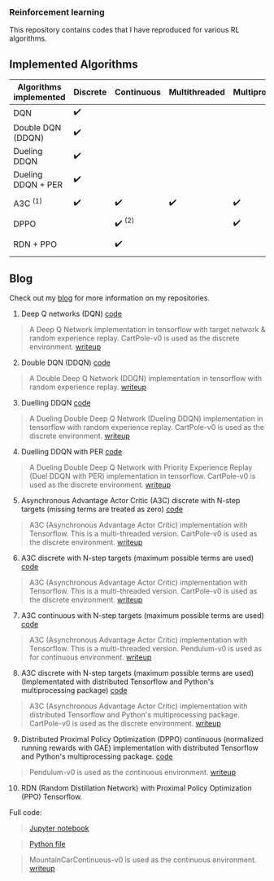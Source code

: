 ### Reinforcement learning

This repository contains codes that I have reproduced for various RL algorithms.

## Implemented Algorithms

| **Algorithms implemented**  | **Discrete**                      | **Continuous**                    | Multithreaded                     | Multiprocess                    | **Tested on**            |
| --------------------------- | --------------------------------- | --------------------------------- |-----------------------------------|---------------------------------|--------------------------|
| DQN                         | :heavy_check_mark:                |                                   |                                   |                                 | CartPole-v0              |
| Double DQN (DDQN)           | :heavy_check_mark:                |                                   |                                   |                                 | CartPole-v0              |
| Dueling DDQN                | :heavy_check_mark:                |                                   |                                   |                                 | CartPole-v0              |
| Dueling DDQN + PER          | :heavy_check_mark:                |                                   |                                   |                                 | CartPole-v0              |
| A3C <sup>(1)</sup>          | :heavy_check_mark:                | :heavy_check_mark:                | :heavy_check_mark:                | :heavy_check_mark:              | CartPole-v0, Pendulum-v0 |
| DPPO                        |                                   | :heavy_check_mark: <sup>(2)</sup> |                                   | :heavy_check_mark:              | Pendulum-v0              |
| RDN + PPO                   |                                   | :heavy_check_mark:                |                                   |                                 | MountainCarContinuous-v0 |

## Blog

Check out my [blog](https://ChuaCheowHuan.github.io/) for more information on my repositories.






1) Deep Q networks (DQN) [code](https://github.com/ChuaCheowHuan/reinforcement_learning/blob/master/DQN_variants/DQN/DQN_cartpole.ipynb)

>A Deep Q Network implementation in tensorflow with target network & random
experience replay. CartPole-v0 is used as the discrete environment. [writeup](https://chuacheowhuan.github.io/DQN/)

2) Double DQN (DDQN) [code](https://github.com/ChuaCheowHuan/reinforcement_learning/blob/master/DQN_variants/DDQN/double_DQN_cartpole.ipynb)

>A Double Deep Q Network (DDQN) implementation in tensorflow with random
experience replay. [writeup](https://chuacheowhuan.github.io/DDQN/)

3) Duelling DDQN [code](https://github.com/ChuaCheowHuan/reinforcement_learning/blob/master/DQN_variants/duel_DDQN/duelling_DDQN_cartpole.ipynb)

>A Dueling Double Deep Q Network (Dueling DDQN) implementation in tensorflow
with random experience replay. CartPole-v0 is used as the discrete environment. [writeup](https://chuacheowhuan.github.io/Duel_DDQN/)

4) Duelling DDQN with PER [code](https://github.com/ChuaCheowHuan/reinforcement_learning/blob/master/DQN_variants/duel_DDQN_PER/duelling_DDQN_PER_cartpole.ipynb)

>A Dueling Double Deep Q Network with Priority Experience Replay
(Duel DDQN with PER) implementation in tensorflow. CartPole-v0 is used as the
discrete environment. [writeup](https://chuacheowhuan.github.io/Duel_DDQN_with_PER/)

5) Asynchronous Advantage Actor Critic (A3C) discrete with N-step targets (missing terms are treated as zero) [code](https://github.com/ChuaCheowHuan/reinforcement_learning/blob/master/A3C/A3C_disc_miss.ipynb)

>A3C (Asynchronous Advantage Actor Critic) implementation with
Tensorflow. This is a multi-threaded version. CartPole-v0 is used as the
discrete environment. [writeup](https://chuacheowhuan.github.io/A3C_disc_thread_nStep/)

6) A3C discrete with N-step targets (maximum possible terms are used) [code](https://github.com/ChuaCheowHuan/reinforcement_learning/blob/master/A3C/A3C_disc_max.ipynb)

>A3C (Asynchronous Advantage Actor Critic) implementation with
Tensorflow. This is a multi-threaded version. CartPole-v0 is used as the
discrete environment. [writeup](https://chuacheowhuan.github.io/A3C_disc_thread_nStep/)

7) A3C continuous with N-step targets (maximum possible terms are used) [code](https://github.com/ChuaCheowHuan/reinforcement_learning/blob/master/A3C/A3C_cont_max.ipynb)

>A3C (Asynchronous Advantage Actor Critic) implementation with
Tensorflow. This is a multi-threaded version. Pendulum-v0 is used as for
continuous environment. [writeup](https://chuacheowhuan.github.io/A3C_cont_thread_nStep/)

8) A3C discrete with N-step targets (maximum possible terms are used) (Implementated with distributed Tensorflow and Python's multiprocessing package) [code](https://github.com/ChuaCheowHuan/reinforcement_learning/blob/master/A3C/A3C_disc_max_dist.ipynb)

>A3C (Asynchronous Advantage Actor Critic) implementation with
distributed Tensorflow and Python's multiprocessing package.
CartPole-v0 is used as the discrete environment. [writeup](https://chuacheowhuan.github.io/A3C_dist_tf/)

9) Distributed Proximal Policy Optimization (DPPO) continuous (normalized running rewards with GAE) implementation with distributed Tensorflow and Python's multiprocessing package. [code](https://github.com/ChuaCheowHuan/reinforcement_learning/blob/master/DPPO/DPPO_cont_GAE_dist_GPU.ipynb)

>Pendulum-v0 is used as the continuous environment. [writeup](https://chuacheowhuan.github.io/DPPO_dist_tf/)

10) RDN (Random Distillation Network) with Proximal Policy Optimization (PPO) Tensorflow.

Full code:

>[Jupyter notebook](https://github.com/ChuaCheowHuan/reinforcement_learning/blob/master/RDN_PPO/RDN_PPO_cont_ftr_nsn_mtCar_php.ipynb)

>[Python file](https://github.com/ChuaCheowHuan/reinforcement_learning/blob/master/RDN_PPO/RDN_PPO_cont_ftr_nsn_mtcar_php.py)

>MountainCarContinuous-v0 is used as the continuous environment. [writeup](https://chuacheowhuan.github.io/RDN/)
